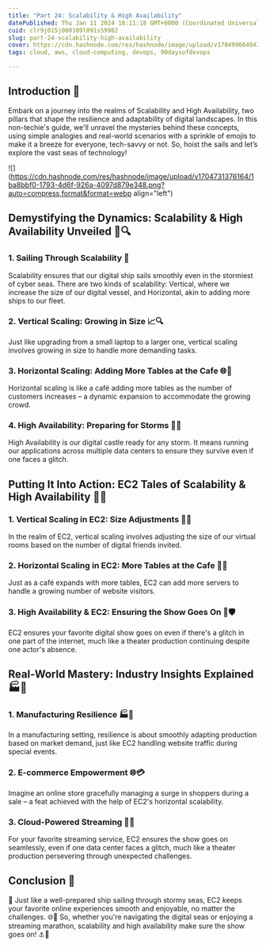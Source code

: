 ```yaml
---
title: "Part 24: Scalability & High Availability"
datePublished: Thu Jan 11 2024 18:11:18 GMT+0000 (Coordinated Universal Time)
cuid: clr9j015j000109l091s59982
slug: part-24-scalability-high-availability
cover: https://cdn.hashnode.com/res/hashnode/image/upload/v1704996649434/b000e727-4005-4283-837f-c95a2bb6c842.png
tags: cloud, aws, cloud-computing, devops, 90daysofdevops

---
```


## **Introduction 🌈**

Embark on a journey into the realms of Scalability and High Availability, two pillars that shape the resilience and adaptability of digital landscapes. In this non-techie's guide, we'll unravel the mysteries behind these concepts, using simple analogies and real-world scenarios with a sprinkle of emojis to make it a breeze for everyone, tech-savvy or not. So, hoist the sails and let’s explore the vast seas of technology!

![](https://cdn.hashnode.com/res/hashnode/image/upload/v1704731376164/1ba8bbf0-1793-4d6f-926a-4097d879e348.png?auto=compress,format&format=webp align="left")

## **Demystifying the Dynamics: Scalability & High Availability Unveiled 🌊🔍**

### **1\. Sailing Through Scalability 🚀**

Scalability ensures that our digital ship sails smoothly even in the stormiest of cyber seas. There are two kinds of scalability: Vertical, where we increase the size of our digital vessel, and Horizontal, akin to adding more ships to our fleet.

### **2\. Vertical Scaling: Growing in Size 📈🔍**

Just like upgrading from a small laptop to a larger one, vertical scaling involves growing in size to handle more demanding tasks.

### **3\. Horizontal Scaling: Adding More Tables at the Cafe 🌐🚀**

Horizontal scaling is like a café adding more tables as the number of customers increases – a dynamic expansion to accommodate the growing crowd.

### **4\. High Availability: Preparing for Storms 🏰🚀**

High Availability is our digital castle ready for any storm. It means running our applications across multiple data centers to ensure they survive even if one faces a glitch.

## **Putting It Into Action: EC2 Tales of Scalability & High Availability 🚀🔗**

### **1\. Vertical Scaling in EC2: Size Adjustments 📏🔄**

In the realm of EC2, vertical scaling involves adjusting the size of our virtual rooms based on the number of digital friends invited.

### **2\. Horizontal Scaling in EC2: More Tables at the Cafe 🚀🎉**

Just as a café expands with more tables, EC2 can add more servers to handle a growing number of website visitors.

### **3\. High Availability & EC2: Ensuring the Show Goes On 🏰🛡️**

EC2 ensures your favorite digital show goes on even if there's a glitch in one part of the internet, much like a theater production continuing despite one actor's absence.

## **Real-World Mastery: Industry Insights Explained 🏭🤔**

### **1\. Manufacturing Resilience 🏭🔗**

In a manufacturing setting, resilience is about smoothly adapting production based on market demand, just like EC2 handling website traffic during special events.

### **2\. E-commerce Empowerment 🌐💳**

Imagine an online store gracefully managing a surge in shoppers during a sale – a feat achieved with the help of EC2's horizontal scalability.

### **3\. Cloud-Powered Streaming 🚀🎥**

For your favorite streaming service, EC2 ensures the show goes on seamlessly, even if one data center faces a glitch, much like a theater production persevering through unexpected challenges.

## **Conclusion 🎉**

🚀 Just like a well-prepared ship sailing through stormy seas, EC2 keeps your favorite online experiences smooth and enjoyable, no matter the challenges. 🌐🔗 So, whether you're navigating the digital seas or enjoying a streaming marathon, scalability and high availability make sure the show goes on! ⚓🌟
